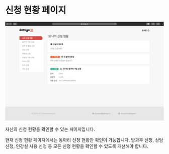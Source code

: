 # 신청 현황 페이지

![](../.gitbook/assets/image%20(3).png)

자신의 신청 현황을 확인할 수 있는 페이지입니다.

현재 신청 현황 페이지에서는 동아리 신청 현황만 확인이 가능합니다. 방과후 신청, 상담 신청, 인강실 사용 신청 등 모든 신청 현황을 확인할 수 있도록 개선해야 합니다.

